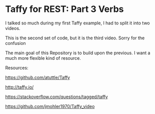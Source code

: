 # Taffy for REST: Part 3 Verbs 


I talked so much during my first Taffy example, I had to split it into two videos.

This is the second set of code, but it is the third video. Sorry for the confusion

The main goal of this Repository is to build upon the previous. I want a much more flexible kind of resource.


Resources:

https://github.com/atuttle/Taffy

http://taffy.io/

https://stackoverflow.com/questions/tagged/taffy

https://github.com/jmohler1970/Taffy_video


